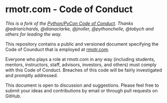 # rmotr.com - Code of Conduct

_This is a fork of the [Python/PyCon Code of Conduct](https://github.com/python/pycon-code-of-conduct). Thanks @adriarichards, @dianaclarke, @jnoller, @pythonchelle, @tobych and others for leading the way._

This repository contains a public and versioned document specifying the Code of Counduct that is employed at [rmotr.com](https://rmotr.com).

Everyone who plays a role at rmotr.com in any way (including students, mentors, instructors, staff, advisors, investors, and others) must comply with this Code of Conduct. Breaches of this code will be fairly investigated and promptly addressed. 

This document is open to discussion and suggestions. Please feel free to submit your ideas and contributions by email or through pull requests on GitHub.
